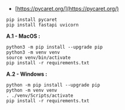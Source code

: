 
- [https://pycaret.org/](https://pycaret.org/)

```
pip install pycaret
pip install fastapi uvicorn
```

**A.1 - MacOS :**

```
python3 -m pip install --upgrade pip
python3 -m venv venv
source venv/bin/activate
pip install -r requirements.txt
```

**A.2 - Windows :**

```
python -m pip install --upgrade pip
python -m venv venv
. ./venv/Scripts/activate
pip install -r requirements.txt
```